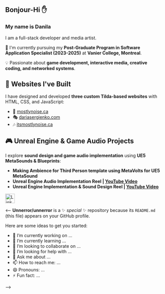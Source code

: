 ## Bonjour-Hi ✋
### My name is Danila

I am a full-stack developer and media artist.


🌱 I'm currently pursuing my **Post-Graduate Program in Software Application Specialist (2023-2025)** at **Vanier College, Montreal**.  

💡 Passionate about **game development, interactive media, creative coding, and networked systems**.  


## 🎨 Websites I've Built
I have designed and developed **three custom Tilda-based websites** with HTML, CSS, and JavaScript:
- 🎵 [mostlynoise.ca](https://mostlynoise.ca)
- 🎭 [dariasergienko.com](https://dariasergienko.com)
- 🎶 [itsmostlynoise.ca](https://itsmostlynoise.ca)


## 🎮 Unreal Engine & Game Audio Projects  
I explore **sound design and game audio implementation** using **UE5 MetaSounds & Blueprints**:
- **Making Ambience for Third Person template using MetaVolts for UE5 MetaSound**
- **Unreal Engine Audio Implementation Reel | [YouTube Video](https://youtube.com/your-link)**
- **Unreal Engine Implementation & Sound Design Reel | [YouTube Video](https://youtube.com/your-link)**  



<a href="https://sdfsdf.com" target="_blank">
  <img src="https://raw.githubusercontent.com/danielcranney/readme-generator/main/public/icons/socials/linkedin.svg" 
       width="30" height="30" alt="Linkedin" />
</a>















<--
**Unnerror/unnerror** is a ✨ _special_ ✨ repository because its `README.md` (this file) appears on your GitHub profile.

Here are some ideas to get you started:

- 🔭 I’m currently working on ...
- 🌱 I’m currently learning ...
- 👯 I’m looking to collaborate on ...
- 🤔 I’m looking for help with ...
- 💬 Ask me about ...
- 📫 How to reach me: ...
- 😄 Pronouns: ...
- ⚡ Fun fact: ...

-->
